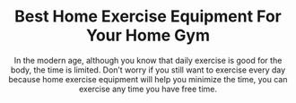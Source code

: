 ---
layout: post
title: Best Home Exercise Equipment For Your Home Gym
subtitle: In the modern age, although you know that daily exercise is good for the body, the time is limited. Don’t worry if you still want to exercise every day because home exercise equipment will help you minimize the time, you can exercise any time you have free time.
header-img: "img/post/2023/09/copied/DI0Oj4O.jpeg"
header-style: text
permalink: "/best-home-exercise-equipment/"
catalog: true
tags:
  - Recipients 
  - Men
---   